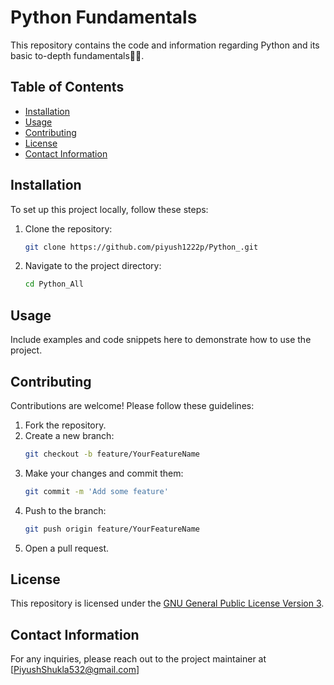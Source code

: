 # Python Fundamentals

This repository contains the code and information regarding Python and its basic to-depth fundamentals🧑‍💻.

## Table of Contents
- [Installation](#installation)
- [Usage](#usage)
- [Contributing](#contributing)
- [License](#license)
- [Contact Information](#contact-information)

## Installation
To set up this project locally, follow these steps:
1. Clone the repository:
    ```sh
    git clone https://github.com/piyush1222p/Python_.git

2. Navigate to the project directory:
    ```sh
    cd Python_All
    ```

## Usage
Include examples and code snippets here to demonstrate how to use the project.

## Contributing
Contributions are welcome! Please follow these guidelines:

1. Fork the repository.
2. Create a new branch:
    ```sh
    git checkout -b feature/YourFeatureName
    ```
3. Make your changes and commit them:
    ```sh
    git commit -m 'Add some feature'
    ```
4. Push to the branch:
    ```sh
    git push origin feature/YourFeatureName
    ```
5. Open a pull request.

## License
This repository is licensed under the [GNU General Public License Version 3](LICENSE).

## Contact Information
For any inquiries, please reach out to the project maintainer at [PiyushShukla532@gmail.com]